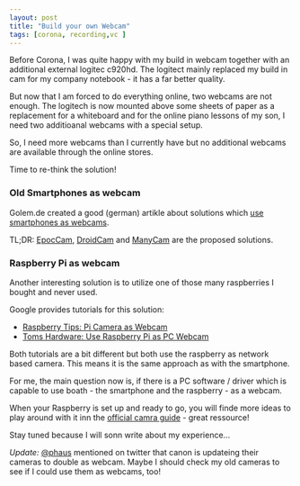 ```yaml
---
layout: post
title: "Build your own Webcam"
tags: [corona, recording,vc ]
---
```


Before Corona, I was quite happy with my build in webcam together with an additional external logitec c920hd.
The logitect mainly replaced my build in cam for my company notebook - it has a far better quality.

But now that I am forced to do everything online, two webcams are not enough.
The logitech is now mounted above some sheets of paper as a replacement for a whiteboard
and for the online piano lessons of my son, I need two additioanal webcams with a special setup.

So, I need more webcams than I currently have but no additional webcams are available through the online stores.

Time to re-think the solution!

### Old Smartphones as webcam

Golem.de created a good (german) artikle about solutions which [use smartphones as webcams](https://www.golem.de/news/webcam-alternativen-angeschaut-das-smartphone-als-webcam-nutzen-2004-147863.html).

TL;DR: [EpocCam](https://www.kinoni.com/#), [DroidCam](http://www.dev47apps.com/) and [ManyCam](https://manycam.com/) are the proposed solutions.

### Raspberry Pi as webcam

Another interesting solution is to utilize one of those many raspberries I bought and never used.

Google provides tutorials for this solution:

* [Raspberry Tips: Pi Camera as Webcam](https://raspberrytips.com/raspberry-pi-camera-as-webcam/)
* [Toms Hardware: Use Raspberry Pi as PC Webcam](https://www.tomshardware.com/how-to/use-raspberry-pi-as-pc-webcam)

Both tutorials are a bit different but both use the raspberry as network based camera.
This means it is the same approach as with the smartphone.

For me, the main question now is, if there is a PC software / driver which is capable to use boath - the smartphone and the raspberry - as a webcam.

When your Raspberry is set up and ready to go, you will finde more ideas to play around with it inn the [official camra guide](https://magpi.raspberrypi.org/books/camera-guide) - great ressource!

Stay tuned because I will sonn write about my experience...

*Update:* [@phaus](https://twitter.com/phaus/status/1256290854756646914) mentioned on twitter that canon is updateing their cameras to double as webcam.
Maybe I should check my old cameras to see if I could use them as webcams, too!
